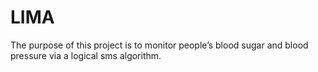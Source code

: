 # LIMA
The purpose of this project is to monitor people’s blood sugar and blood pressure via a logical sms algorithm.
